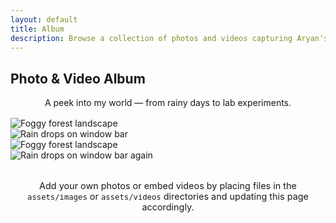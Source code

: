 ```yaml
---
layout: default
title: Album
description: Browse a collection of photos and videos capturing Aryan's adventures and experiments.
---
```


<section class="album-section">
  <h2 data-aos="fade-down">Photo &amp; Video Album</h2>
  <p style="text-align:center; margin-bottom:1rem; color:var(--muted-text);" data-aos="fade-up">A peek into my world — from rainy days to lab experiments.</p>
  <div class="gallery">
    <!-- Photo items -->
    <div class="gallery-item" data-aos="zoom-in">
      <img src="{{ '/assets/images/foggy_forest.jpg' | relative_url }}" alt="Foggy forest landscape">
    </div>
    <div class="gallery-item" data-aos="zoom-in" data-aos-delay="50">
      <img src="{{ '/assets/images/rain_drops.jpg' | relative_url }}" alt="Rain drops on window bar">
    </div>
    <!-- Placeholder for user to add more photos or embed videos -->
    <div class="gallery-item" data-aos="zoom-in" data-aos-delay="100">
      <img src="{{ '/assets/images/foggy_forest.jpg' | relative_url }}" alt="Foggy forest landscape">
    </div>
    <div class="gallery-item" data-aos="zoom-in" data-aos-delay="150">
      <img src="{{ '/assets/images/rain_drops.jpg' | relative_url }}" alt="Rain drops on window bar again">
    </div>
  </div>
  <p style="text-align:center; margin-top:2rem; font-size:0.9rem; color:var(--muted-text);" data-aos="fade-up">Add your own photos or embed videos by placing files in the <code>assets/images</code> or <code>assets/videos</code> directories and updating this page accordingly.</p>
</section>